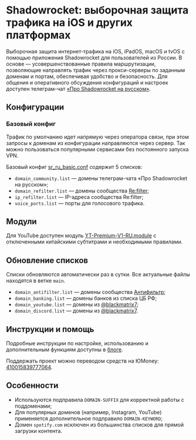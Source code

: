 # Shadowrocket: выборочная защита трафика на iOS и других платформах

Выборочная защита интернет-трафика на iOS, iPadOS, macOS и tvOS с помощью приложения Shadowrocket для пользователей из России. В основе — усовершенствованные правила маршрутизации, позволяющие направлять трафик через прокси-серверы по заданным доменам и портам, обеспечивая удобство и безопасность. Для общения и оперативного обсуждения конфигураций и настроек доступен телеграм-чат [«Про Shadowrocket на русском»](https://t.me/shadowrocket_ru).

## Конфигурации

### Базовый конфиг

Трафик по умолчанию идет напрямую через оператора связи, при этом запросы к доменам из конфигурации направляются через сервер. Так можно пользоваться популярными сервисами без постоянного запуска VPN.

Базовый конфиг [sr_ru_basic.conf](https://raw.githubusercontent.com/misha-tgshv/shadowrocket-configuration-file/main/conf/sr_ru_basic.conf) содержит 5 списков:
- `domain_community.list` — домены телеграм-чата «Про Shadowrocket на русском»;
- `domain_refilter.list` — домены сообщества [Re:filter](https://github.com/1andrevich/Re-filter-lists);
- `ip_refilter.list` — IP-адреса сообщества Re:filter;
- `voice_ports.list` — порты для голосового трафика.

## Модули

Для YouTube доступен модуль [YT-Premium-V1-RU.module](https://raw.githubusercontent.com/misha-tgshv/shadowrocket-configuration-file/refs/heads/release/modules/YT-Premium-V1-RU.module) с отключенными китайскими субтитрами и необходимыми правилами.

## Обновление списков

Списки обновляются автоматически раз в сутки. Все актуальные файлы находятся в ветке `main`.

- `domain_antifilter.list` — домены сообщества [Антифильтр](https://community.antifilter.download);
- `domain_banking.list` — домены банков из списка ЦБ РФ;
- `domain_youtube.list` — домены из [@blackmatrix7](https://github.com/dsvip/Quantumult-X);
- `domain_discord.list` — домены из [@blackmatrix7](https://github.com/blackmatrix7/ios_rule_script).

## Инструкции и помощь

Подробные инструкции по настройке, использованию и дополнительным функциям доступны в [блоге](https://mishatugushev.ru/blog/?go=all/shadowrocket-seamless).

Поддержать проект можно переводом средств на ЮMoney: [410015839777064](https://yoomoney.ru/to/410015839777064).

## Особенности

- Используются подправила `DOMAIN-SUFFIX` для корректной работы с поддоменами;
- Для популярных доменов (например, Instagram, YouTube) применяется дополнительное подправило `DOMAIN-KEYWORD`;
- Домен `spotify.com` исключен из большинства списков для прямой загрузки контента.
